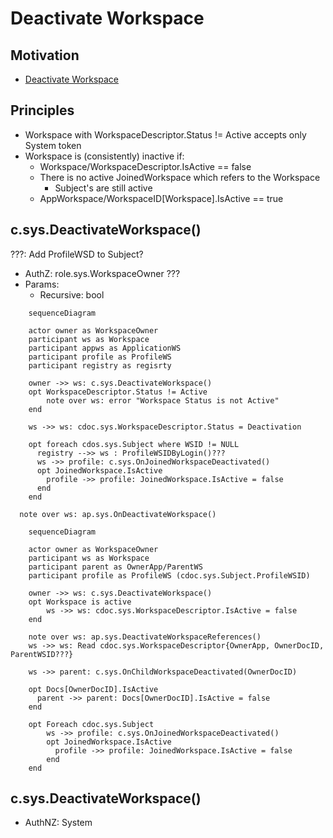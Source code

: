 # Deactivate Workspace

## Motivation

- [Deactivate Workspace](https://github.com/voedger/voedger/issues/53)


## Principles

- Workspace with WorkspaceDescriptor.Status != Active accepts only System token
- Workspace is (consistently) inactive if:
  - Workspace/WorkspaceDescriptor.IsActive == false
  - There is no active JoinedWorkspace which refers to the Workspace
    - Subject's are still active
  - AppWorkspace/WorkspaceID[Workspace].IsActive == true

## c.sys.DeactivateWorkspace()

???: Add ProfileWSD to Subject?

- AuthZ: role.sys.WorkspaceOwner ???
- Params: 
  - Recursive: bool

```mermaid
    sequenceDiagram

    actor owner as WorkspaceOwner
    participant ws as Workspace
    participant appws as ApplicationWS
    participant profile as ProfileWS
    participant registry as regisrty

    owner ->> ws: c.sys.DeactivateWorkspace()
    opt WorkspaceDescriptor.Status != Active
        note over ws: error "Workspace Status is not Active"
    end

    ws ->> ws: cdoc.sys.WorkspaceDescriptor.Status = Deactivation

    opt foreach cdos.sys.Subject where WSID != NULL  
      registry -->> ws : ProfileWSIDByLogin()???
      ws ->> profile: c.sys.OnJoinedWorkspaceDeactivated()
      opt JoinedWorkspace.IsActive
        profile ->> profile: JoinedWorkspace.IsActive = false
      end
    end

  note over ws: ap.sys.OnDeactivateWorkspace()

```


```mermaid
    sequenceDiagram

    actor owner as WorkspaceOwner
    participant ws as Workspace
    participant parent as OwnerApp/ParentWS
    participant profile as ProfileWS (cdoc.sys.Subject.ProfileWSID)

    owner ->> ws: c.sys.DeactivateWorkspace()
    opt Workspace is active
        ws ->> ws: cdoc.sys.WorkspaceDescriptor.IsActive = false
    end

    note over ws: ap.sys.DeactivateWorkspaceReferences()
    ws ->> ws: Read cdoc.sys.WorkspaceDescriptor{OwnerApp, OwnerDocID, ParentWSID???}

    ws ->> parent: c.sys.OnChildWorkspaceDeactivated(OwnerDocID)

    opt Docs[OwnerDocID].IsActive
      parent ->> parent: Docs[OwnerDocID].IsActive = false
    end

    opt Foreach cdoc.sys.Subject
        ws ->> profile: c.sys.OnJoinedWorkspaceDeactivated()
        opt JoinedWorkspace.IsActive
          profile ->> profile: JoinedWorkspace.IsActive = false
        end
    end
```

## c.sys.DeactivateWorkspace()

- AuthNZ: System


